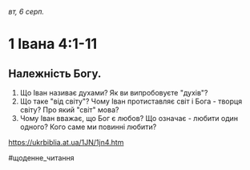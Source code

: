 
_вт, 6 серп._

# 1 Івана 4:1-11

## Належність Богу.
1. Що Іван називає духами? Як ви випробовуєте "духів"?
2. Що таке "від світу"? Чому Іван протиставляє світ і Бога - творця світу? Про який "світ" мова?
3. Чому Іван вважає, що Бог є любов? Що означає - любити один одного? Кого саме ми повинні любити?

https://ukrbiblia.at.ua/1JN/1jn4.htm 

#щоденне_читання

